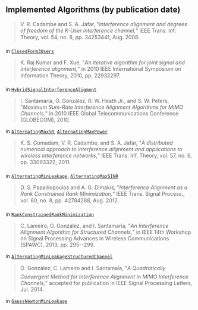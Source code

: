 Implemented Algorithms (by publication date)
--------------------------------------------

> V. R. Cadambe and S. A. Jafar, "*Interference alignment and degrees of 
freedom of the K-User interference channel,*" IEEE Trans. Inf. Theory, 
vol. 54, no. 8, pp. 34253441, Aug. 2008.

in [`ClosedForm3Users`](ClosedForm3Users.m)

> K. Raj Kumar and F. Xue, "*An iterative algorithm for joint signal and
  interference alignment,*" in 2010 IEEE International Symposium on
  Information Theory, 2010, pp. 22932297.

in [`HybridSignalInterferenceAligment`](HybridSignalInterferenceAligment.m)

> I. Santamaría, Ó. González, R. W. Heath Jr., and S. W. Peters,
"*Maximum Sum-Rate Interference Alignment Algorithms for MIMO Channels,*"
in 2010 IEEE Global Telecommunications Conference (GLOBECOM), 2010.

in [`AlternatingMaxSR`](AlternatingMaxSR.m), [`AlternatingMaxPower`](AlternatingMaxPower.m)

> K. S. Gomadam, V. R. Cadambe, and S. A. Jafar, "*A distributed numerical 
approach to interference alignment and applications to wireless 
interference networks,*" IEEE Trans. Inf. Theory, vol. 57, no. 6, 
pp. 33093322, 2011.

in [`AlternatingMinLeakage`](AlternatingMinLeakage.m), [`AlternatingMaxSINR`](AlternatingMaxSINR.m)

> D. S. Papailiopoulos and A. G. Dimakis, "*Interference Alignment as a 
Rank Constrained Rank Minimization,*" IEEE Trans. Signal Process., vol. 60,
 no. 8, pp. 42784288, Aug. 2012.

in [`RankConstrainedRankMinimization`](RankConstrainedRankMinimization.m)

> C. Lameiro, Ó. González, and I. Santamaría, "*An Interference Alignment 
Algorithm for Structured Channels,*" in IEEE 14th Workshop on Signal 
Processing Advances in Wireless Communications (SPAWC), 2013, pp. 295--299.

in [`AlternatingMinLeakageStructuredChannel`](AlternatingMinLeakageStructuredChannel.m)

> Ó. González, C. Lameiro and I. Santamaí­a, "*A Quadratically Convergent
  Method for Interference Alignment in MIMO Interference Channels,*"
  accepted for publication in IEEE Signal Processing Letters, Jul. 2014.

in [`GaussNewtonMinLeakage`](GaussNewtonMinLeakage.m)